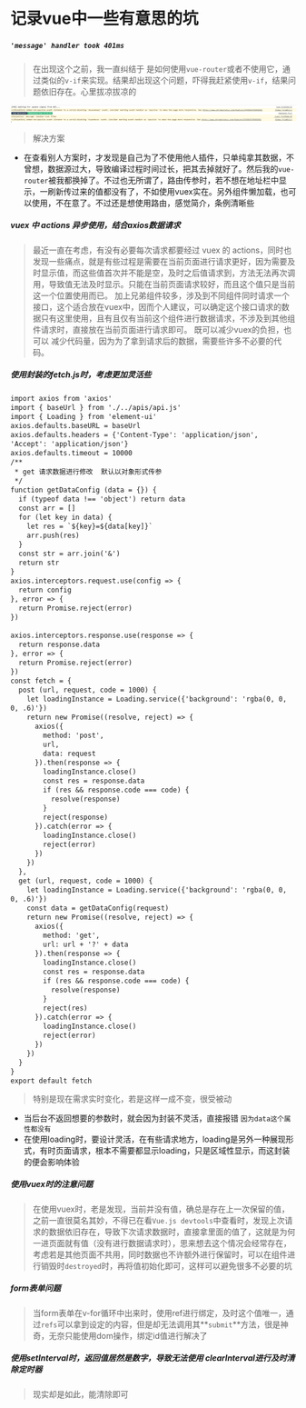 # 记录vue中一些有意思的坑

##### `'message' handler took 401ms`
> 在出现这个之前，我一直纠结于 是如何使用`vue-router`或者不使用它，通过类似的`v-if`来实现。结果却出现这个问题，吓得我赶紧使用`v-if`，结果问题依旧存在。心里拔凉拔凉的
<img src="./../images/vuebug/handlerTook473ms.png">

> 解决方案
+ 在查看别人方案时，才发现是自己为了不使用他人插件，只单纯拿其数据，不曾想，数据源过大，导致编译过程时间过长，把其去掉就好了。然后我的`vue-router`被我都换掉了。不过也无所谓了，路由传参时，若不想在地址栏中显示，一刷新传过来的值都没有了，不如使用vuex实在。另外组件懒加载，也可以使用，不在意了。不过还是想使用路由，感觉简介，条例清晰些

##### vuex 中 actions 异步使用，结合axios数据请求

> 最近一直在考虑，有没有必要每次请求都要经过 vuex 的 actions，同时也发现一些痛点，就是有些过程是需要在当前页面进行请求更好，因为需要及时显示值，而这些值首次并不能是空，及时之后值请求到，方法无法再次调用，导致值无法及时显示。只能在当前页面请求较好，而且这个值只是当前这一个位置使用而已。
> 加上兄弟组件较多，涉及到不同组件同时请求一个接口，这个适合放在vuex中，因而个人建议，可以确定这个接口请求的数据只有这里使用，且有且仅有当前这个组件进行数据请求，不涉及到其他组件请求时，直接放在当前页面进行请求即可。 既可以减少vuex的负担，也可以 减少代码量，因为为了拿到请求后的数据，需要些许多不必要的代码。

##### 使用封装的fetch.js时，考虑更加灵活些
```
import axios from 'axios'
import { baseUrl } from './../apis/api.js'
import { Loading } from 'element-ui'
axios.defaults.baseURL = baseUrl
axios.defaults.headers = {'Content-Type': 'application/json', 'Accept': 'application/json'}
axios.defaults.timeout = 10000
/**
 * get 请求数据进行修改  默认以对象形式传参
 */
function getDataConfig (data = {}) {
  if (typeof data !== 'object') return data
  const arr = []
  for (let key in data) {
    let res = `${key}=${data[key]}`
    arr.push(res)
  }
  const str = arr.join('&')
  return str
}
axios.interceptors.request.use(config => {
  return config
}, error => {
  return Promise.reject(error)
})

axios.interceptors.response.use(response => {
  return response.data
}, error => {
  return Promise.reject(error)
})
const fetch = {
  post (url, request, code = 1000) {
    let loadingInstance = Loading.service({'background': 'rgba(0, 0, 0, .6)'})
    return new Promise((resolve, reject) => {
      axios({
        method: 'post',
        url,
        data: request
      }).then(response => {
        loadingInstance.close()
        const res = response.data
        if (res && response.code === code) {
          resolve(response)
        }
        reject(response)
      }).catch(error => {
        loadingInstance.close()
        reject(error)
      })
    })
  },
  get (url, request, code = 1000) {
    let loadingInstance = Loading.service({'background': 'rgba(0, 0, 0, .6)'})
    const data = getDataConfig(request)
    return new Promise((resolve, reject) => {
      axios({
        method: 'get',
        url: url + '?' + data
      }).then(response => {
        loadingInstance.close()
        const res = response.data
        if (res && response.code === code) {
          resolve(response)
        }
        reject(res)
      }).catch(error => {
        loadingInstance.close()
        reject(error)
      })
    })
  }
}
export default fetch
```
> 特别是现在需求实时变化，若是这样一成不变，很受被动
+ 当后台不返回想要的参数时，就会因为封装不灵活，直接报错 `因为data这个属性都没有`
+ 在使用loading时，要设计灵活，在有些请求地方，loading是另外一种展现形式，有时页面请求，根本不需要都显示loading，只是区域性显示，而这封装的便会影响体验

##### 使用vuex时的注意问题
> 在使用vuex时，老是发现，当前并没有值，确总是存在上一次保留的值，之前一直很莫名其妙，不得已在看`Vue.js devtools`中查看时，发现上次请求的数据依旧存在，导致下次请求数据时，直接拿里面的值了，这就是为何一进页面就有值（没有进行数据请求时），思来想去这个情况会经常存在，考虑若是其他页面不共用，同时数据也不许额外进行保留时，可以在组件进行销毁时`destroyed`时，再将值初始化即可，这样可以避免很多不必要的坑

##### form表单问题
> 当form表单在v-for循环中出来时，使用ref进行绑定，及时这个值唯一，通过`refs`可以拿到设定的内容，但是却无法调用其**`submit`**方法，很是神奇，无奈只能使用dom操作，绑定id值进行解决了

##### 使用setInterval时，返回值居然是数字，导致无法使用 clearInterval进行及时清除定时器
> 现实却是如此，能清除即可
